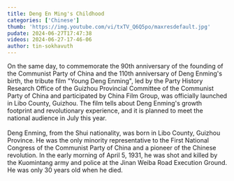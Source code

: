 ```yaml
---
title: Deng En Ming's Childhood
categories: ['Chinese']
thumb: 'https://img.youtube.com/vi/txTV_Q6Q5po/maxresdefault.jpg'
pudate: 2024-06-27T17:47:38
videos: 2024-06-27-17-46-06
author: tin-sokhavuth
---
```

On the same day, to commemorate the 90th anniversary of the founding of the Communist Party of China and the 110th anniversary of Deng Enming's birth, the tribute film "Young Deng Enming", led by the Party History Research Office of the Guizhou Provincial Committee of the Communist Party of China and participated by China Film Group, was officially launched in Libo County, Guizhou. The film tells about Deng Enming's growth footprint and revolutionary experience, and it is planned to meet the national audience in July this year.
<br/><br/>
Deng Enming, from the Shui nationality, was born in Libo County, Guizhou Province. He was the only minority representative to the First National Congress of the Communist Party of China and a pioneer of the Chinese revolution. In the early morning of April 5, 1931, he was shot and killed by the Kuomintang army and police at the Jinan Weiba Road Execution Ground. He was only 30 years old when he died.